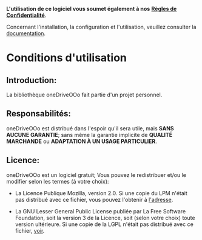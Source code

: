 **L'utilisation de ce logiciel vous soumet également à nos** [**Règles de Confidentialité**](https://prrvchr.github.io/oneDriveOOo/oneDriveOOo/registration/PrivacyPolicy_fr).

Concernant l'installation, la configuration et l'utilisation, veuillez consulter la [documentation](https://prrvchr.github.io/oneDriveOOo/README_fr).

# Conditions d'utilisation

## Introduction:

La bibliothèque oneDriveOOo fait partie d'un projet personnel.

## Responsabilités:

oneDriveOOo est distribué dans l'espoir qu'il sera utile, mais **SANS AUCUNE GARANTIE**; sans même la garantie implicite de **QUALITÉ MARCHANDE** ou **ADAPTATION À UN USAGE PARTICULIER**.

## Licence:

oneDriveOOo est un logiciel gratuit; Vous pouvez le redistribuer et/ou le modifier selon les termes (à votre choix):

- La Licence Publique Mozilla, version 2.0. Si une copie du LPM n'était pas distribué avec ce fichier, vous pouvez l'obtenir à [l'adresse](http://mozilla.org/MPL/2.0/).

- La GNU Lesser General Public License publiée par La Free Software Foundation, soit la version 3 de la Licence, soit (selon votre choix) toute version ultérieure. Si une copie de la LGPL n'était pas distribué avec ce fichier, [voir](http://www.gnu.org/licenses/).
